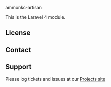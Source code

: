 ammonkc-artisan

This is the Laravel 4 module.

License
-------


Contact
-------


Support
-------

Please log tickets and issues at our [Projects site](http://github.com:ammonkc/puppet-laravel.git)

